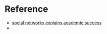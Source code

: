# Reference 

 - [social networks explains academic success](https://www.pnas.org/content/pnas/116/3/792.full.pdf)
 - [](https://anthrosource.onlinelibrary.wiley.com/doi/pdf/10.1111/aman.13158)


<!--stackedit_data:
eyJoaXN0b3J5IjpbLTM5ODA0NTI1OSwxOTA3NzEzMzU3LDM3Nz
cwNjc3MF19
-->